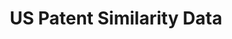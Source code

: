 ---
layout: default
citation: "@misc{whalen_us_2019,\n        title = {{US} {Patent} {Similarity} {Data}},\n
  \       url = {https://zenodo.org/record/3552078},\n        abstract = {Pairwise
  semantic similarity measures for US utility patents. Includes measures for citing/cited
  patent pairs, 100 most-similar patents for each patent, and doc2vec vectors for
  each patent.},\n        urldate = {2021-09-15},\n        publisher = {Zenodo},\n
  \       author = {Whalen, Ryan and Lungeanu, Alina and DeChurch, Leslie and Contractor,
  Noshir},\n        month = nov,\n        year = {2019},\n        doi = {10.5281/zenodo.3552078},\n
  \       note = {type: dataset},\n        keywords = {patents, intellectual property,
  innovation, semantic similarity, empirical legal studies},\n}\n"
code: None
cost: None
description: Pairwise semantic similarity measures for US utility patents. Includes
  measures for citing/cited patent pairs, 100 most-similar patents for each patent,
  and doc2vec vectors for each patent.
documentation: Pairwise semantic similarity measures for US utility patents. Includes
  measures for citing/cited patent pairs, 100 most-similar patents for each patent,
  and doc2vec vectors for each patent.
doi: '10.5281/zenodo.3552078

  '
error_metrics: None
last_edit: Thu, 02 Dec 2021 17:15:45 GMT
location: https://zenodo.org/record/3552078
maintained_by: Ryan Whalen
record_creation_timestamp: 09/15/2021, 05:50:18
shortname: us_patent_similarity
tags:
- patents
- intellectual property
- innovation
- similarity
- legal
- patents
terms_of_use: ' Creative Commons Attribution 4.0 International'
timeframe: None
title: US Patent Similarity Data
uuid: 868eaad1-3c6a-4730-a70f-853996962d39
versioning: 'Yes'
---